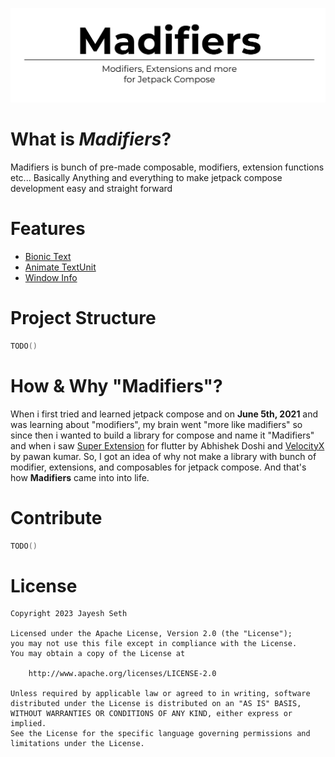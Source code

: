![banner art](/art/banner%20art%20-%20madifiers.png)

# What is *Madifiers*?

Madifiers is bunch of pre-made composable, modifiers, extension functions etc...
Basically Anything and everything to make jetpack compose development easy and straight forward

# Features
- [Bionic Text](/text/bionicText)
- [Animate TextUnit](/text/animateTextUnitAsState)
- [Window Info](/window/windowUtils)

# Project Structure
```kotlin
TODO()
```

# How & Why "Madifiers"?
When i first tried and learned jetpack compose and on **June 5th, 2021** and was learning about "modifiers",
my brain went "more like madifiers" so since then i wanted to build a library for compose and name it 
"Madifiers" and when i saw [Super Extension](https://github.com/AbhishekDoshi26/super_extensions) for flutter 
by Abhishek Doshi and [VelocityX](https://velocityx.dev/) by pawan kumar. So, I got an idea of why 
not make a library with bunch of modifier, extensions, and composables for jetpack compose. 
And that's how **Madifiers** came into into life.

# Contribute
```kotlin
TODO()
```

# License
```
Copyright 2023 Jayesh Seth

Licensed under the Apache License, Version 2.0 (the "License");
you may not use this file except in compliance with the License.
You may obtain a copy of the License at

    http://www.apache.org/licenses/LICENSE-2.0

Unless required by applicable law or agreed to in writing, software
distributed under the License is distributed on an "AS IS" BASIS,
WITHOUT WARRANTIES OR CONDITIONS OF ANY KIND, either express or implied.
See the License for the specific language governing permissions and
limitations under the License.
```